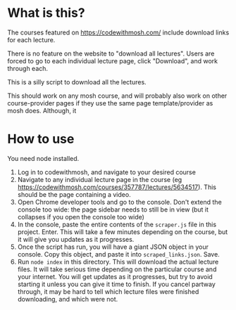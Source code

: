 # What is this?

The courses featured on https://codewithmosh.com/ include download links for each lecture.

There is no feature on the website to "download all lectures". Users are forced to go to each individual lecture page, click "Download", and work through each.

This is a silly script to download all the lectures.

This should work on any mosh course, and will probably also work on other course-provider pages if they use the same page template/provider as mosh does. Although, it

# How to use

You need node installed.

1. Log in to codewithmosh, and navigate to your desired course
2. Navigate to any individual lecture page in the course (eg https://codewithmosh.com/courses/357787/lectures/5634517). This should be the page containing a video.
3. Open Chrome developer tools and go to the console. Don't extend the console too wide: the page sidebar needs to still be in view (but it collapses if you open the console too wide)
4. In the console, paste the entire contents of the `scraper.js` file in this project. Enter. This will take a few minutes depending on the course, but it will give you updates as it progresses.
5. Once the script has run, you will have a giant JSON object in your console. Copy this object, and paste it into `scraped_links.json`. Save.
6. Run `node index` in this directory. This will download the actual lecture files. It will take serious time depending on the particular course and your internet. You will get updates as it progresses, but try to avoid starting it unless you can give it time to finish. If you cancel partway through, it may be hard to tell which lecture files were finished downloading, and which were not.
